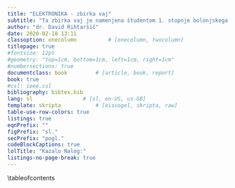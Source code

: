```yaml
---
title: "ELEKTRONIKA - zbirka vaj"
subtitle: "Ta zbirka vaj je namenjena študentom 1. stopnje bolonjskega študijskega programa smeri dvopredmetni učitelj, vezave tehnike, matematike, fizike in računalništva na  Pedagoški fakulteti, Univerze v Ljubljani."
author: "dr. David Rihtaršič"
date: 2020-02-18 13:11
classoption: onecolumn 			# [onecolumn, twocolumn]
titlepage: true
#fontsize: 12pt
#geometry: "top=1cm, bottom=1cm, left=1cm, right=1cm"
#numbersections: true
documentclass: book 		# [article, book, report]
book: true
#csl: ieee.csl
bibliography: bibtex.bib
lang: sl 				# [sl, en-US, us-GB]
template: skripta			# [eisvogel, skripta, raw] 
table-use-row-colors: true
listings: true
eqnPrefix: ""
figPrefix: "sl."
secPrefix: "pogl."
codeBlockCaptions: true
lolTitle: "Kazalo Nalog:"
listings-no-page-break: true
---
```


\tableofcontents
